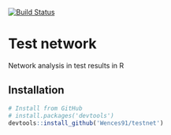 
[![Build Status](https://travis-ci.org/Wences91/testnet.svg?branch=master)](https://travis-ci.org/Wences91/testnet)

# Test network

Network analysis in test results in R

## Installation

``` r
# Install from GitHub
# install.packages('devtools')
devtools::install_github('Wences91/testnet')
```

